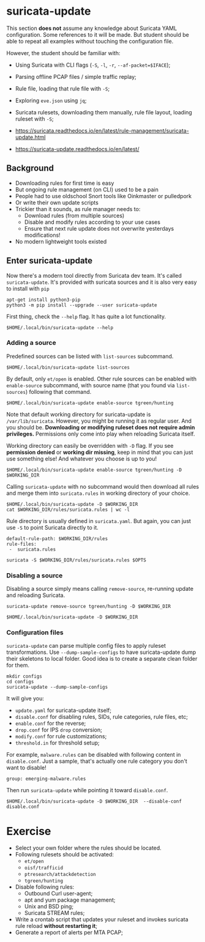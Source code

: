 # suricata-update

This section **does not** assume any knowledge about Suricata YAML configuration. Some references to it will be made. But student should be able to repeat all examples without touching the configuration file.

However, the student should be familiar with:
* Using Suricata with CLI flags (`-S`, `-l`, `-r`, `--af-packet=$IFACE`);
* Parsing offline PCAP files / simple traffic replay;
* Rule file, loading that rule file with `-S`;
* Exploring `eve.json` using `jq`;
* Suricata rulesets, downloading them manually, rule file layout, loading ruleset with `-S`;

 * https://suricata.readthedocs.io/en/latest/rule-management/suricata-update.html
 * https://suricata-update.readthedocs.io/en/latest/
 
## Background
 
* Downloading rules for first time is easy
* But ongoing rule management (on CLI) used to be a pain
* People had to use oldschool Snort tools like Oinkmaster or pulledpork
* Or write their own update scripts
* Trickier than it sounds, as rule manager needs to:
  * Download rules (from multiple sources)
  * Disable and modify rules according to your use cases
  * Ensure that next rule update does not overwrite yesterdays modifications!
* No modern lightweight tools existed

## Enter suricata-update

Now there's a modern tool directly from Suricata dev team. It's called `suricata-update`. It's provided with suricata
sources and it is also very easy to install with `pip`

```
apt-get install python3-pip
python3 -m pip install --upgrade --user suricata-update
```

First thing, check the `--help` flag. It has quite a lot functionality.

```
$HOME/.local/bin/suricata-update --help
```

### Adding a source

Predefined sources can be listed with `list-sources` subcommand.

```
$HOME/.local/bin/suricata-update list-sources
```

By default, only `et/open` is enabled. Other rule sources can be enabled with `enable-source` subcommand, with source name (that you found via `list-sources`) following that command.

```
$HOME/.local/bin/suricata-update enable-source tgreen/hunting
```

Note that default working directory for suricata-update is `/var/lib/suricata`. However, you might be running it as regular user. And you should be. **Downloading or modifying ruleset does not require admin privileges.** Permissions only come into play when reloading Suricata itself.

Working directory can easily be overridden with `-D` flag. If you see **permission denied** or **working dir missing**, keep in mind that you can just use something else! And whatever you choose is up to you!

```
$HOME/.local/bin/suricata-update enable-source tgreen/hunting -D $WORKING_DIR
```

Calling `suricata-update` with no subcommand would then download all rules and merge them into `suricata.rules` in working directory of your choice.

```
$HOME/.local/bin/suricata-update -D $WORKING_DIR
cat $WORKING_DIR/rules/suricata.rules | wc -l
```

Rule directory is usually defined in `suricata.yaml`. But again, you can just use `-S` to point Suricata directly to it.

```
default-rule-path: $WORKING_DIR/rules
rule-files:
 -  suricata.rules
```

```
suricata -S $WORKING_DIR/rules/suricata.rules $OPTS
```

### Disabling a source

Disabling a source simply means calling `remove-source`, re-running update and reloading Suricata.

```
suricata-update remove-source tgreen/hunting -D $WORKING_DIR
```

```
$HOME/.local/bin/suricata-update -D $WORKING_DIR
```

### Configuration files

`suricata-update` can parse multiple config files to apply ruleset transformations. Use `--dump-sample-configs` to have suricata-update dump their skeletons to local folder. Good idea is to create a separate clean folder for them.

```
mkdir configs
cd configs
suricata-update --dump-sample-configs
```

It will give you:
* `update.yaml` for suricata-update itself;
* `disable.conf` for disabling rules, SIDs, rule categories, rule files, etc;
* `enable.conf` for the reverse;
* `drop.conf` for IPS `drop` conversion;
* `modify.conf` for rule customizations;
* `threshold.in` for threshold setup;

For example, `malware.rules` can be disabled with following content in `disable.conf`. Just a sample, that's actually one rule category you don't want to disable!

```
group: emerging-malware.rules
```

Then run `suricata-update` while pointing it toward `disable.conf`.

```
$HOME/.local/bin/suricata-update -D $WORKING_DIR  --disable-conf disable.conf
```

# Exercise

* Select your own folder where the rules should be located. 
* Following rulesets should be activated:
  * `et/open`
  * `oisf/trafficid`
  * `ptresearch/attackdetection`
  * `tgreen/hunting`
* Disable following rules:
  * Outbound Curl user-agent;
  * apt and yum package management;
  * Unix and BSD ping;
  * Suricata STREAM rules;
* Write a crontab script that updates your ruleset and invokes suricata rule reload **without restarting it**;
* Generate a report of alerts per MTA PCAP;

